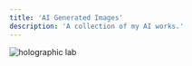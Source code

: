 ```yaml
---
title: 'AI Generated Images'
description: 'A collection of my AI works.'
---
```


![holographic lab](/images/final.png)
